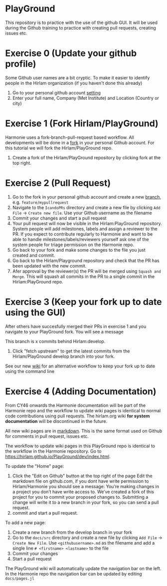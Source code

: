 # PlayGround

This repository is to practice with the use of the github GUI. It will be used during the Github training to practice with creating pull requests, creating issues etc. 

# Exercise 0 (Update your github profile)

Some Github user names are a bit cryptic. To make it easier to identify people in the Hirlam organization (if you haven't done this already)

1. Go to your personal github account [setting](https://github.com/settings/profile)
2. Enter your full name, Company (Met Institute) and Location (Country or city) 

# Exercise 1 (Fork Hirlam/PlayGround)

Harmonie uses a fork-branch-pull-request based workflow. All developments will be done in a [fork](https://docs.github.com/en/get-started/quickstart/fork-a-repo) in your personal Github account. For this tutorial we will fork the Hirlam/PlayGround repo. 

1. Create a fork of the Hirlam/PlayGround repository by clicking fork at the top right.


# Exercise 2 (Pull Request) 
1. Go to the fork in your personal github account and create a new [branch](https://docs.github.com/en/desktop/contributing-and-collaborating-using-github-desktop/making-changes-in-a-branch/managing-branches#creating-a-branch), e.g. `feature/mypullrequest`
2. Navigate to the `IcandoPRs` directory and create a new file by clicking `Add File` -> `Create new file`. Use your Github username as the filename  
3. Commit your changes and start a pull request
4. Your pull request will now be visible in the Hirlam:PlayGround repository. System people will add milestones, labels and assign a reviewer to the PR. 
   If you expect to contribute regularly to Harmonie and want to be able to handle milestones/labels/reviewers yourself ask one of the system people for triage permission on the Harmonie repo. 
5. Go back to your fork and make some changes to the file you just created and commit. 
6. Go back to the Hirlam/Playground repository and check that the PR has been updated with the new commit.   
7. Afer approval by the reviewer(s) the PR will be merged using `Squash and Merge`. This will squash all commits in the PR to a single commit in the Hirlam:PlayGround repo. 

# Exercise 3 (Keep your fork up to date using the GUI) 

After others have succesfully merged their PRs in exercise 1 and you navigate to your PlayGround fork. You will see a message 

This branch is x commits behind Hirlam:develop.

1. Click "fetch upstream" to get the latest commits from the Hirlam/PlayGround develop branch into your fork. 


See our new [wiki](https://hirlam.github.io/HarmonieSystemDocumentation/dev/System/GitDeveloperDocumentation/) for an alternative workflow to keep your fork up to date using the command line


# Exercise 4 (Adding Documentation) 

From CY46 onwards the Harmonie documentation will be part of the Harmonie repo and the workflow to update wiki pages is identical to normal code contributions using pull requests. The hirlam.org wiki **for system documentation** will be discontinued in the future.   

All new wiki pages are in [markdown](https://www.markdownguide.org/cheat-sheet/). This is the same format used on Github for comments in pull request, issues etc. 

The workflow to update wiki pages in this PlayGround repo is identical to the workflow in the Harmonie repository. 
Go to https://hirlam.github.io/PlayGround/dev/index.html. 

To update the "Home" page:
1. Click the "Edit on Github" button at the top right of the page
    Edit the markdown file on github.com, if you dont have write permission to Hirlam/Harmonie you should see a message: You’re making changes in a project you don’t have write access to. We’ve created a fork of this project for you to commit your proposed changes to. Submitting a change will write it to a new branch in your fork, so you can send a pull request.
2. commit and start a pull request.

To add a new page:

1. Create a new branch from the develop branch in your fork
2. Go to the `docs/src` directory and create a new file by clicking `Add File` -> `Create New File`. Use `<githubusername>.md` as the filename and add a single line `# <firstname> <lastname>` to the file
3. Commit your changes
4. Start a pull request 

The PlayGround wiki will automatically update the navigation bar on the left. In the Harmonie repo the navigation bar can be updated by editing `docs/pages.jl`

